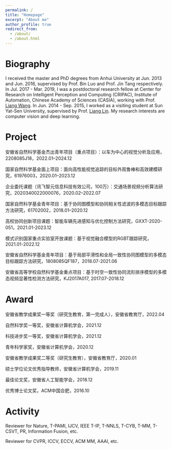 ```yaml
---
permalink: /
title: "Homepage"
excerpt: "About me"
author_profile: true
redirect_from: 
  - /about/
  - /about.html
---
```


Biography
======
I received the master and PhD degrees from Anhui University at Jun. 2013 and Jun. 2016, supervised by Prof. Bin Luo and Prof. Jin Tang respectively. In Jul. 2017 - Mar. 2019, I was a postdoctoral research fellow at Center for Research on Intelligent Perception and Computing (CRIPAC), Institute of Automation, Chinese Academy of Sciences (CASIA), working with Prof. [Liang Wang](http://www.cbsr.ia.ac.cn/users/liangwang/). In Jun. 2014 - Sep. 2015, I worked as a visiting student at Sun Yat-Sen University, supervised by Prof. [Liang Lin](http://www.linliang.net/). My research interests are computer vision and deep learning.





Project
======
安徽省自然科学基金杰出青年项目（重点项目）：以车为中心的视觉分析及应用，2208085J18，2022.01–2024.12

国家自然科学基金面上项目：面向高性能视觉追踪的目标外观鲁棒和高效建模研究，61976003，2020.01–2023.12

企业委托课题（讯飞智元信息科技有效公司，100万）：交通场景视频分析算法研究，2020340022000076，2020.02–2022.07

国家自然科学基金青年项目：基于协同图模型和协同相关性滤波的多模态目标跟踪方法研究，61702002，2018.01–2020.12

高校协同创新项目课题：智能车辆先进感知与优化控制方法研究，GXXT-2020-051，2021.01-2023.12

模式识别国家重点实验室开放课题：基于视觉融合模型的RGBT跟踪研究，2021.01-2022.12

安徽省自然科学基金青年项目：基于局部平滑性和全局一致性协同图模型的多模态目标跟踪方法研究，1808085QF187，2018.07-2021.06

安徽省高等学校自然科学基金重点项目：基于时空一致性协同流形排序模型的多模态视频显著性检测方法研究，KJ2017A017, 2017.07-2018.12

Award
======
安徽省教学成果奖一等奖（研究生教育，第一完成人），安徽省教育厅，2022.04

自然科学奖一等奖，安徽省计算机学会，2021.12

科技进步奖一等奖，安徽省计算机学会，2021.12

青年科学家奖，安徽省计算机学会，2020.12

安徽省教学成果奖二等奖（研究生教育），安徽省教育厅，2020.01

硕士学位论文优秀指导教师，安徽省计算机学会，2019.11

最佳论文奖，安徽省人工智能学会，2018.12

优秀博士论文奖，ACM中国合肥，2016.10



Activity
======
Reviewer for Nature, T-PAMI, IJCV, IEEE T-IP, T-NNLS, T-CYB, T-MM, T-CSVT, PR, Information Fusion, etc.

Reviewer for CVPR, ICCV, ECCV, ACM MM, AAAI, etc.


